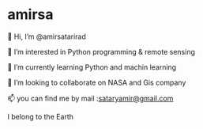 # amirsa

👋 Hi, I’m @amirsatarirad

👀 I’m interested in Python programming & remote sensing

🌱 I’m currently learning Python and machin learning

💞️ I’m looking to collaborate on NASA and Gis company

📫 you can find me by mail :sataryamir@gmail.com


I belong to the Earth
